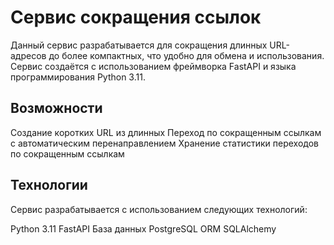 # Сервис сокращения ссылок

Данный сервис разрабатывается для сокращения длинных URL-адресов до более компактных, что удобно для обмена и использования. Сервис создаётся с использованием фреймворка FastAPI и языка программирования Python 3.11.

## Возможности

Создание коротких URL из длинных
Переход по сокращенным ссылкам с автоматическим перенаправлением
Хранение статистики переходов по сокращенным ссылкам


## Технологии

Сервис разрабатывается с использованием следующих технологий:

Python 3.11
FastAPI
База данных PostgreSQL
ORM SQLAlchemy